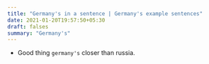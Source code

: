 ```yaml
---
title: "Germany's in a sentence | Germany's example sentences"
date: 2021-01-20T19:57:50+05:30
draft: falses
summary: "Germany's"
---
```

- Good thing `germany's` closer than russia.
                 
